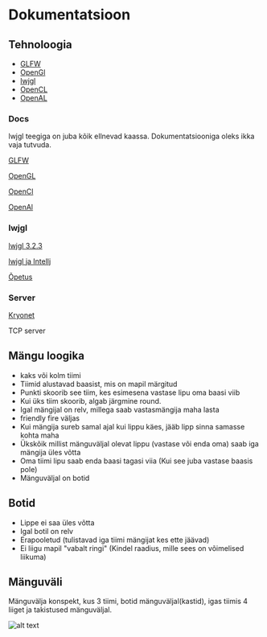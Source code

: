 # Dokumentatsioon

## Tehnoloogia
*  [GLFW](https://www.glfw.org)
*  [OpenGl](https://www.opengl.org)
*  [lwjgl](https://www.lwjgl.org)
*  [OpenCL](https://www.khronos.org/opencl/)
*  [OpenAL](http://www.openal.org)


### Docs

lwjgl teegiga on juba kõik ellnevad kaassa. Dokumentatsiooniga oleks ikka vaja tutvuda.

[GLFW](https://www.glfw.org/documentation.html)

[OpenGL](https://www.opengl.org/documentation/)

[OpenCl](https://www.khronos.org/registry/OpenCL/sdk/1.2/docs/man/xhtml/)

[OpenAl](http://www.openal.org/documentation/)


### lwjgl


[lwjgl 3.2.3](https://www.lwjgl.org/customize)

[lwjgl ja Intellj](http://wiki.lwjgl.org/wiki/Setting_Up_LWJGL_with_IntelliJ_IDEA.html)

[Õpetus](https://goharsha.com/lwjgl-tutorial-series/)


### Server

[Kryonet](https://github.com/EsotericSoftware/kryonet)

TCP server

## Mängu loogika

* kaks või kolm tiimi
* Tiimid alustavad baasist, mis on mapil märgitud
* Punkti skoorib see tiim, kes esimesena vastase lipu oma baasi viib
* Kui üks tiim skoorib, algab järgmine round.
* Igal mängijal on relv, millega saab vastasmängija maha lasta
* friendly fire väljas
* Kui mängija sureb samal ajal kui lippu käes, jääb lipp sinna samasse kohta maha
* Ükskõik millist mänguväljal olevat lippu (vastase või enda oma) saab iga mängija üles võtta
* Oma tiimi lipu saab enda baasi tagasi viia (Kui see juba vastase baasis pole)
* Mänguväljal on botid

## Botid

* Lippe ei saa üles võtta
* Igal botil on relv
* Erapooletud (tulistavad iga tiimi mängijat kes ette jäävad)
* Ei liigu mapil "vabalt ringi" (Kindel raadius, mille sees on võimelised liikuma) 

## Mänguväli

Mänguvälja konspekt, kus 3 tiimi, botid mänguväljal(kastid), igas tiimis 4 liiget ja takistused mänguväljal.

![alt text](https://i.imgur.com/HY8iyZR.png)